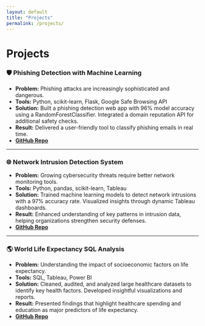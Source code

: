 ```yaml
---
layout: default
title: "Projects"
permalink: /projects/
---
```


# Projects

### 🛡️ Phishing Detection with Machine Learning
- **Problem:** Phishing attacks are increasingly sophisticated and dangerous.
- **Tools:** Python, scikit-learn, Flask, Google Safe Browsing API
- **Solution:** Built a phishing detection web app with 96% model accuracy using a RandomForestClassifier. Integrated a domain reputation API for additional safety checks.
- **Result:** Delivered a user-friendly tool to classify phishing emails in real time.
- **[GitHub Repo](https://github.com/BawiS-lab/Gone-Phishin-)**

---

### 🌐 Network Intrusion Detection System
- **Problem:** Growing cybersecurity threats require better network monitoring tools.
- **Tools:** Python, pandas, scikit-learn, Tableau
- **Solution:** Trained machine learning models to detect network intrusions with a 97% accuracy rate. Visualized insights through dynamic Tableau dashboards.
- **Result:** Enhanced understanding of key patterns in intrusion data, helping organizations strengthen security defenses.
- **[GitHub Repo](#)**

---

### 🌎 World Life Expectancy SQL Analysis
- **Problem:** Understanding the impact of socioeconomic factors on life expectancy.
- **Tools:** SQL, Tableau, Power BI
- **Solution:** Cleaned, audited, and analyzed large healthcare datasets to identify key health factors. Developed insightful visualizations and reports.
- **Result:** Presented findings that highlight healthcare spending and education as major predictors of life expectancy.
- **[GitHub Repo](#)**
